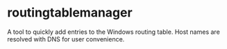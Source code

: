 # routingtablemanager
A tool to quickly add entries to the Windows routing table. Host names are resolved with DNS for user convenience. 
